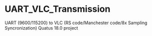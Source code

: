 # UART_VLC_Transmission
UART (9600/115200) to VLC (RS code/Manchester code/8x Sampling Syncronization)
Quatus 18.0 project
